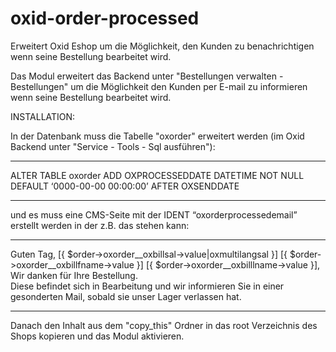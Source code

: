 # oxid-order-processed
Erweitert Oxid Eshop um die Möglichkeit, den Kunden zu benachrichtigen wenn seine Bestellung bearbeitet wird.


Das Modul erweitert das Backend unter "Bestellungen verwalten - Bestellungen" um die Möglichkeit den Kunden per E-mail zu
informieren wenn seine Bestellung bearbeitet wird.

INSTALLATION:

In der Datenbank muss die Tabelle "oxorder" erweitert werden (im Oxid Backend unter "Service - Tools - Sql ausführen"):

_______________________________________________________________________________________________________________________
ALTER TABLE oxorder ADD OXPROCESSEDDATE DATETIME NOT NULL DEFAULT ‘0000-00-00 00:00:00’ AFTER OXSENDDATE
_______________________________________________________________________________________________________________________

und es muss eine CMS-Seite mit der IDENT “oxorderprocessedemail” erstellt werden in der z.B. das stehen kann:

_______________________________________________________________________________________________________________________
Guten Tag, [{ $order->oxorder__oxbillsal->value|oxmultilangsal }] [{ $order->oxorder__oxbillfname->value }] [{ $order->oxorder__oxbilllname->value }],
</br>
Wir danken für Ihre Bestellung.
</br>
Diese befindet sich in Bearbeitung und wir informieren Sie in einer gesonderten Mail, sobald sie unser Lager verlassen hat.
_______________________________________________________________________________________________________________________

Danach den Inhalt aus dem "copy_this" Ordner in das root Verzeichnis des Shops kopieren und das Modul aktivieren.
